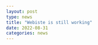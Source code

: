 ```yaml
---
layout: post
type: news
title: "Webiste is still working"
date: 2022-08-31
categories: news
---
```

